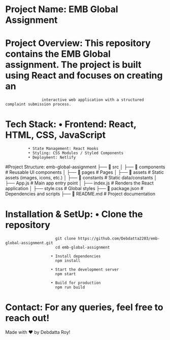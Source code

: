 # Project Name: EMB Global Assignment

# Project Overview: This repository contains the EMB Global assignment. The project is built using React and focuses on creating an         
                    interactive web application with a structured complaint submission process.

# Tech Stack: • Frontend: React, HTML, CSS, JavaScript
              • State Management: React Hooks
              • Styling: CSS Modules / Styled Components
              • Deployment: Netlify

#Project Structure: emb-global-assignment
                    ├── 📁 src
                    │   ├── 📁 components     # Reusable UI components
                    │   ├── 📁 pages          # Pages
                    │   ├── 📁 assets         # Static assets (images, icons, etc.)
                    │   ├── 📁 constants      # Static data/constants
                    │   ├── App.js           # Main app entry point
                    │   ├── index.js         # Renders the React application
                    │   ├── style.css        # Global styles
                    ├── 📄 package.json       # Dependencies and scripts
                    ├── 📄 README.md          # Project documentation

# Installation & SetUp: • Clone the repository 
                          git clone https://github.com/Debdatta2203/emb-global-assignment.git
                          cd emb-global-assignment

                        • Install dependencies
                          npm install

                        • Start the development server
                          npm start

                        • Build for production
                          npm run build

# Contact: For any queries, feel free to reach out!

Made with ❤️ by Debdatta Roy!